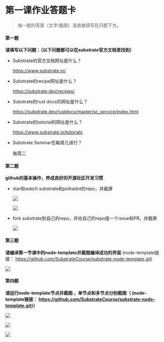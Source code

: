 # 第一课作业答题卡

> 每一题的答案（文字/截图）请直接填写在问题下方。

#### 第一题

**请填写以下问题：（以下问题都可以在substrate官方文档里找到）**

- Substrate的官方文档网址是什么？

  https://www.substrate.io/

- Substrate的recipe网址是什么？

  https://substrate.dev/recipes/

- Substrate的rust docs的网址是什么？

  https://substrate.dev/rustdocs/master/sc_service/index.html

- Substrate的tutorial的网址是什么？

  https://www.substrate.io/tutorials

- Substrate Seminar在每周几进行？

  每周二



#### 第二题

**github的基本操作，养成良好的开源社区开发习惯**

- star和watch substrate和polkadot的repo，并截屏

  ![](/dyhbrewer/team1/blob/master/lesson1/subtrate.jpg)

  ![](/dyhbrewer/team1/blob/master/lesson1/polkadot.jpg)

  

- fork substrate到自己的repo，并给自己的repo提一个issue和PR，并截屏

  ![](/dyhbrewer/team1/blob/master/lesson1/issue.jpg)



#### 第三题

**请编译第一节课中的node-template并截图编译成功的界面** (node-template链接： https://github.com/SubstrateCourse/substrate-node-template.git)

![](/dyhbrewer/team1/blob/master/lesson1/build.jpg)

#### 第四题

**请运行node-template节点并截图 ，单节点和多节点分别截图（ (node-template链接： https://github.com/SubstrateCourse/substrate-node-template.git)）**

![](/dyhbrewer/team1/blob/master/lesson1/run.jpg)

![](/dyhbrewer/team1/blob/master/lesson1/singlenode.jpg)

![](/dyhbrewer/team1/blob/master/lesson1/doublenode.jpg)


